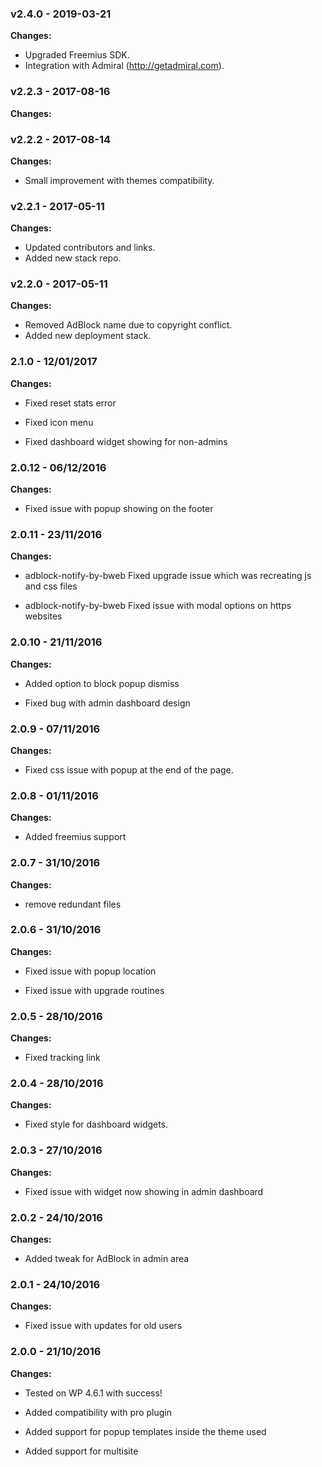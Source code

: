 
### v2.4.0 - 2019-03-21
**Changes:**
- Upgraded Freemius SDK.
- Integration with Admiral (http://getadmiral.com).

 ### v2.2.3 - 2017-08-16
 **Changes:**

 ### v2.2.2 - 2017-08-14
 **Changes:**
 * Small improvement with themes compatibility.

 ### v2.2.1 - 2017-05-11
 **Changes:**
 - Updated contributors and links.
- Added new stack repo.

 ### v2.2.0 - 2017-05-11
 **Changes:**
 - Removed AdBlock name due to copyright conflict.
- Added new deployment stack.

### 2.1.0 - 12/01/2017
**Changes:**
- Fixed reset stats error
- Fixed icon menu
- Fixed dashboard widget showing for non-admins

### 2.0.12 - 06/12/2016
**Changes:**
- Fixed issue with popup showing on the footer

### 2.0.11 - 23/11/2016
**Changes:**
- adblock-notify-by-bweb Fixed upgrade issue which was recreating js and css files
- adblock-notify-by-bweb Fixed issue with modal options on https websites

### 2.0.10 - 21/11/2016
**Changes:**
- Added option to block popup dismiss
- Fixed bug with admin dashboard design

### 2.0.9 - 07/11/2016
**Changes:**
- Fixed css issue with popup at the end of the page.

### 2.0.8 - 01/11/2016
**Changes:**
- Added freemius support

### 2.0.7 - 31/10/2016
**Changes:**
- remove redundant files

### 2.0.6 - 31/10/2016
**Changes:**
- Fixed issue with popup location
- Fixed issue with upgrade routines

### 2.0.5 - 28/10/2016
**Changes:**
- Fixed tracking link

### 2.0.4 - 28/10/2016
**Changes:**
- Fixed style for dashboard widgets.

### 2.0.3 - 27/10/2016
**Changes:**
- Fixed issue with widget now showing in admin dashboard

### 2.0.2 - 24/10/2016
**Changes:**
- Added tweak for AdBlock in admin area

### 2.0.1 - 24/10/2016
**Changes:**
- Fixed issue with updates for old users

### 2.0.0 - 21/10/2016
**Changes:**
- Tested on WP 4.6.1 with success!
- Added compatibility with pro plugin
- Added support for popup templates inside the theme used
- Added support for multisite


